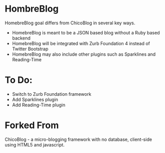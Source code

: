 HombreBlog
=========

HomebreBlog goal differs from ChicoBlog in several key ways.

+ HomebreBlog is meant to be a JSON based blog without a Ruby based backend
+ HomebreBlog will be integrated with Zurb Foundation 4 instead of Twitter Bootstrap
+ HomebreBlog may also include other plugins such as Sparklines and Reading-Time


To Do:
======

+ Switch to Zurb Foundation framework
+ Add Sparklines plugin
+ Add Reading-Time plugin



Forked From
===========

ChicoBlog - a micro-blogging framework with no database, client-side using HTML5 and javascript.

